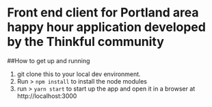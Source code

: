 # Front end client for Portland area happy hour application developed by the Thinkful community


##How to get up and running

1. git clone this to your local dev environment.
2. Run > ``npm install`` to install the node modules
3. run > ``yarn start`` to start up the app and open it in a browser at http://localhost:3000

